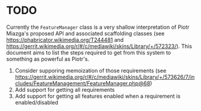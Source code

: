 TODO
====

Currently the `FeatureManager` class is a very shallow interpretation of Piotr Miazga's proposed
API and associated scaffolding classes (see https://phabricator.wikimedia.org/T244481 and
https://gerrit.wikimedia.org/r/#/c/mediawiki/skins/Library/+/572323/). This document aims to list
the steps required to get from this system to something as powerful as Piotr's.

1. Consider supporing memoization of those requirements (see https://gerrit.wikimedia.org/r/#/c/mediawiki/skins/Library/+/573626/7/includes/FeatureManagement/FeatureManager.php@68)
2. Add support for getting all requirements
3. Add support for getting all features enabled when a requirement is enabled/disabled
